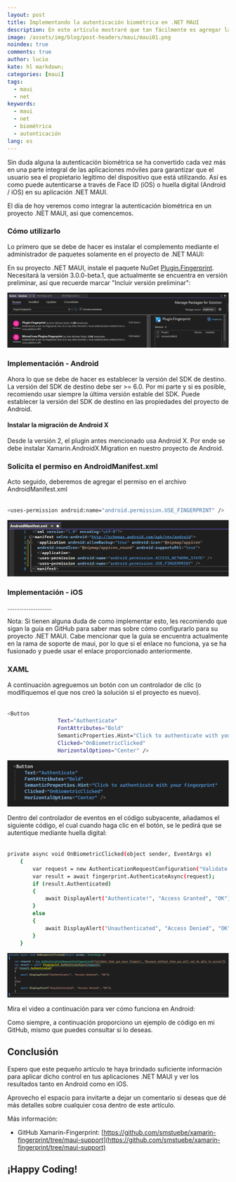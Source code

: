 ```yaml
---
layout: post
title: Implementando la autenticación biométrica en .NET MAUI
description: En este artículo mostraré que tan fácilmente es agregar la autenticación biométrica en .NET MAUI
image: /assets/img/blog/post-headers/maui/maui01.png
noindex: true
comments: true
author: lucio
kate: hl markdown;
categories: [maui]
tags:
  - maui
  - net
keywords:
  - maui
  - net
  - biométrica
  - autenticación
lang: es
---
```


Sin duda alguna la autenticación biométrica se ha convertido cada vez más en una parte integral de las aplicaciones móviles para garantizar que el usuario sea el propietario legítimo del dispositivo que está utilizando. Así es como puede autenticarse a través de Face ID (iOS) o huella digital (Android / iOS) en su aplicación .NET MAUI.

El día de hoy veremos como integrar la autenticación biométrica en un proyecto .NET MAUI, asi que comencemos.

### Cómo utilizarlo

Lo primero que se debe de hacer es instalar el complemento mediante el administrador de paquetes solamente en el proyecto de .NET MAUI:

En su proyecto .NET MAUI, instale el paquete NuGet [Plugin.Fingerprint](https://github.com/smstuebe/xamarin-fingerprint). Necesitará la versión 3.0.0-beta.1, que actualmente se encuentra en versión preliminar, así que recuerde marcar "Incluir versión preliminar":

![image](/assets/img/blog/tutorials/maui-biometrics/01.png)

### Implementación - Android

Ahora lo que se debe de hacer es establecer la versión del SDK de destino. La versión del SDK de destino debe ser >= 6.0. Por mi parte y si es posible, recomiendo usar siempre la última versión estable del SDK. Puede establecer la versión del SDK de destino en las propiedades del proyecto de Android.

#### Instalar la migración de Android X

Desde la versión 2, el plugin antes mencionado usa Android X. Por ende se debe instalar Xamarin.AndroidX.Migration en nuestro proyecto de Android.

### Solicita el permiso en AndroidManifest.xml

Acto seguido, deberemos de agregar el permiso en el archivo AndroidManifest.xml

~~~bash

<uses-permission android:name="android.permission.USE_FINGERPRINT" />

~~~

![image](/assets/img/blog/tutorials/maui-biometrics/02.png)

### Implementación - iOS

.........................

Nota: Si tienen alguna duda de como implementar esto, les recomiendo que sigan la guía en GitHub para saber mas sobre cómo configurarlo para su proyecto .NET MAUI. Cabe mencionar que la guía se encuentra actualmente en la rama de soporte de maui, por lo que si el enlace no funciona, ya se ha fusionado y puede usar el enlace proporcionado anteriormente.

### XAML

A continuación agreguemos un botón con un controlador de clic (o modifiquemos el que nos creó la solución si el proyecto es nuevo). 

~~~bash

<Button 
                Text="Authenticate"
                FontAttributes="Bold"
                SemanticProperties.Hint="Click to authenticate with your fingerprint"
                Clicked="OnBiometricClicked"
                HorizontalOptions="Center" />

~~~

![image](/assets/img/blog/tutorials/maui-biometrics/03.png)

Dentro del controlador de eventos en el código subyacente, añadamos el siguiente código, el cual cuando haga clic en el botón, se le pedirá que se autentique mediante huella digital:

~~~bash

private async void OnBiometricClicked(object sender, EventArgs e)
	{
		var request = new AuthenticationRequestConfiguration("Validate that you have fingers", "Because without them you will not be able to access");
		var result = await fingerprint.AuthenticateAsync(request);
		if (result.Authenticated)
		{
			await DisplayAlert("Authenticate!", "Access Granted", "OK");
		}
		else
		{
			await DisplayAlert("Unauthenticated", "Access Denied", "OK");
		}
	}

~~~

![image](/assets/img/blog/tutorials/maui-biometrics/04.png)


Mira el video a continuación para ver cómo funciona en Android:

Como siempre, a continuación proporciono un ejemplo de código en mi GitHub, mismo que puedes consultar si lo deseas.

## Conclusión

Espero que este pequeño artículo te haya brindado suficiente información para aplicar dicho control en tus aplicaciones .NET MAUI y ver los resultados tanto en Android como en iOS. 

Aprovecho el espacio para invitarte a dejar un comentario si deseas que dé más detalles sobre cualquier cosa dentro de este artículo.

Más información:

- GitHub Xamarin-Fingerprint: [https://github.com/smstuebe/xamarin-fingerprint/tree/maui-support](https://github.com/smstuebe/xamarin-fingerprint/tree/maui-support)

## ¡Happy Coding!